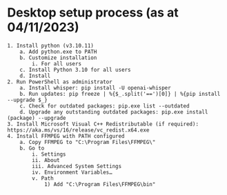 # Desktop setup process (as at 04/11/2023)
	1. Install python (v3.10.11)
		a. Add python.exe to PATH
		b. Customize installation
			i. For all users
		c. Install Python 3.10 for all users
		d. Install
	2. Run PowerShell as administrator
		a. Install whisper: pip install -U openai-whisper
		b. Run updates: pip freeze | %{$_.split('==')[0]} | %{pip install --upgrade $_}
		c. Check for outdated packages: pip.exe list --outdated
		d. Upgrade any outstanding outdated packages: pip.exe install (package) --upgrade
	3. Install Microsoft Visual C++ Redistributable (if required): https://aka.ms/vs/16/release/vc_redist.x64.exe
	4. Install FFMPEG with PATH configured
		a. Copy FFMPEG to "C:\Program Files\FFMPEG\"
		b. Go to 
			i. Settings
			ii. About
			iii. Advanced System Settings
			iv. Environment Variables…
			v. Path
				1) Add "C:\Program Files\FFMPEG\bin"
